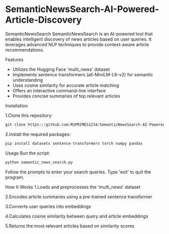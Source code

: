 # SemanticNewsSearch-AI-Powered-Article-Discovery
SemanticNewsSearch
SemanticNewsSearch is an AI-powered tool that enables intelligent discovery of news articles based on user queries. It leverages advanced NLP techniques to provide context-aware article recommendations.

Features
* Utilizes the Hugging Face 'multi_news' dataset
* Implements sentence transformers (all-MiniLM-L6-v2) for semantic understanding
* Uses cosine similarity for accurate article matching
* Offers an interactive command-line interface
* Provides concise summaries of top relevant articles


Installation

1.Clone this repository:
```python
git clone https://github.com/RSPRIMES1234/SemanticNewsSearch-AI-Powered-Article-Discovery
```
2.Install the required packages:
```python
pip install datasets sentence-transformers torch numpy pandas
```

Usage
Run the script:
```python
python semantic_news_search.py
```
Follow the prompts to enter your search queries. Type 'exit' to quit the program.

How It Works
1.Loads and preprocesses the 'multi_news' dataset

2.Encodes article summaries using a pre-trained sentence transformer

3.Converts user queries into embeddings

4.Calculates cosine similarity between query and article embeddings

5.Returns the most relevant articles based on similarity scores
